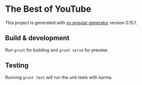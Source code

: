 # The Best of YouTube

This project is generated with [yo angular generator](https://github.com/yeoman/generator-angular)
version 0.15.1.

## Build & development

Run `grunt` for building and `grunt serve` for preview.

## Testing

Running `grunt test` will run the unit tests with karma.
